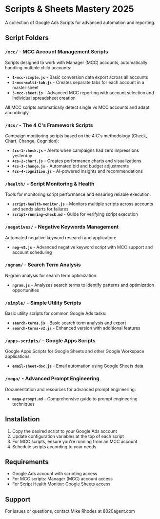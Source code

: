 # Scripts & Sheets Mastery 2025

A collection of Google Ads Scripts for advanced automation and reporting.

## Script Folders

### `/mcc/` - MCC Account Management Scripts
Scripts designed to work with Manager (MCC) accounts, automatically handling multiple child accounts:

- **`1-mcc-simple.js`** - Basic conversion data export across all accounts
- **`2-mcc-multi-tab.js`** - Creates separate tabs for each account in a master sheet  
- **`3-mcc-sheet.js`** - Advanced MCC reporting with account selection and individual spreadsheet creation

All MCC scripts automatically detect single vs MCC accounts and adapt accordingly.

### `/4cs/` - The 4 C's Framework Scripts
Campaign monitoring scripts based on the 4 C's methodology (Check, Chart, Change, Cognition):

- **`4cs-1-check.js`** - Alerts when campaigns had zero impressions yesterday
- **`4cs-2-chart.js`** - Creates performance charts and visualizations
- **`4cs-3-change.js`** - Automated bid and budget adjustments
- **`4cs-4-cognition.js`** - AI-powered insights and recommendations

### `/health/` - Script Monitoring & Health
Tools for monitoring script performance and ensuring reliable execution:

- **`script-health-monitor.js`** - Monitors multiple scripts across accounts and sends alerts for failures
- **`script-running-check.md`** - Guide for verifying script execution

### `/negatives/` - Negative Keywords Management
Automated negative keyword research and application:

- **`neg-v8.js`** - Advanced negative keyword script with MCC support and account scheduling

### `/ngram/` - Search Term Analysis
N-gram analysis for search term optimization:

- **`ngram.js`** - Analyzes search terms to identify patterns and optimization opportunities

### `/simple/` - Simple Utility Scripts
Basic utility scripts for common Google Ads tasks:

- **`search-terms.js`** - Basic search term analysis and export
- **`search-terms-v2.js`** - Enhanced version with additional features

### `/apps-scripts/` - Google Apps Scripts
Google Apps Scripts for Google Sheets and other Google Workspace applications:

- **`email-sheet-doc.js`** - Email automation using Google Sheets data

### `/mega/` - Advanced Prompt Engineering
Documentation and resources for advanced prompt engineering:

- **`mega-prompt.md`** - Comprehensive guide to prompt engineering techniques

## Installation

1. Copy the desired script to your Google Ads account
2. Update configuration variables at the top of each script
3. For MCC scripts, ensure you're running from an MCC account
4. Schedule scripts according to your needs

## Requirements

- Google Ads account with scripting access
- For MCC scripts: Manager (MCC) account access
- For Script Health Monitor: Google Sheets access

## Support

For issues or questions, contact Mike Rhodes at 8020agent.com